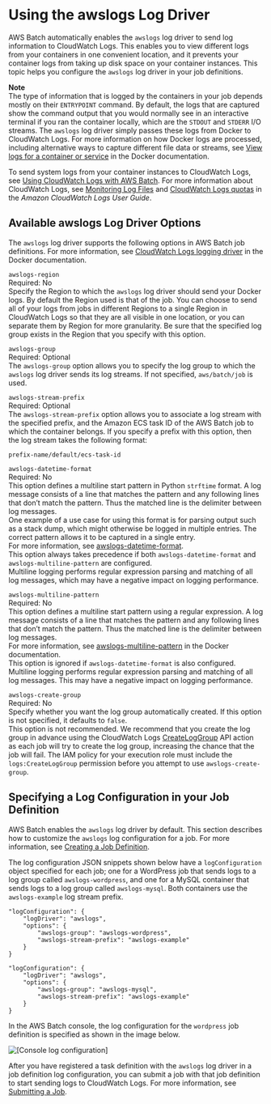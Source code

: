 # Using the awslogs Log Driver<a name="using_awslogs"></a>

AWS Batch automatically enables the `awslogs` log driver to send log information to CloudWatch Logs\. This enables you to view different logs from your containers in one convenient location, and it prevents your container logs from taking up disk space on your container instances\. This topic helps you configure the `awslogs` log driver in your job definitions\.

**Note**  
The type of information that is logged by the containers in your job depends mostly on their `ENTRYPOINT` command\. By default, the logs that are captured show the command output that you would normally see in an interactive terminal if you ran the container locally, which are the `STDOUT` and `STDERR` I/O streams\. The `awslogs` log driver simply passes these logs from Docker to CloudWatch Logs\. For more information on how Docker logs are processed, including alternative ways to capture different file data or streams, see [View logs for a container or service](https://docs.docker.com/config/containers/logging/) in the Docker documentation\.

To send system logs from your container instances to CloudWatch Logs, see [Using CloudWatch Logs with AWS Batch](using_cloudwatch_logs.md)\. For more information about CloudWatch Logs, see [Monitoring Log Files](https://docs.aws.amazon.com/AmazonCloudWatch/latest/DeveloperGuide/WhatIsCloudWatchLogs.html) and [CloudWatch Logs quotas](https://docs.aws.amazon.com/AmazonCloudWatch/latest/logs/cloudwatch_limits_cwl.html) in the *Amazon CloudWatch Logs User Guide*\.

## Available awslogs Log Driver Options<a name="create_awslogs_logdriver_options"></a>

The `awslogs` log driver supports the following options in AWS Batch job definitions\. For more information, see [CloudWatch Logs logging driver](https://docs.docker.com/config/containers/logging/awslogs/) in the Docker documentation\.

`awslogs-region`  
Required: No  
Specify the Region to which the `awslogs` log driver should send your Docker logs\. By default the Region used is that of the job\. You can choose to send all of your logs from jobs in different Regions to a single Region in CloudWatch Logs so that they are all visible in one location, or you can separate them by Region for more granularity\. Be sure that the specified log group exists in the Region that you specify with this option\.

`awslogs-group`  
Required: Optional  
The `awslogs-group` option allows you to specify the log group to which the `awslogs` log driver sends its log streams\. If not specified, `aws/batch/job` is used\.

`awslogs-stream-prefix`  
Required: Optional  
The `awslogs-stream-prefix` option allows you to associate a log stream with the specified prefix, and the Amazon ECS task ID of the AWS Batch job to which the container belongs\. If you specify a prefix with this option, then the log stream takes the following format:  

```
prefix-name/default/ecs-task-id
```

`awslogs-datetime-format`  
Required: No  
This option defines a multiline start pattern in Python `strftime` format\. A log message consists of a line that matches the pattern and any following lines that don’t match the pattern\. Thus the matched line is the delimiter between log messages\.  
One example of a use case for using this format is for parsing output such as a stack dump, which might otherwise be logged in multiple entries\. The correct pattern allows it to be captured in a single entry\.  
For more information, see [awslogs\-datetime\-format](https://docs.docker.com/config/containers/logging/awslogs/#awslogs-datetime-format)\.  
This option always takes precedence if both `awslogs-datetime-format` and `awslogs-multiline-pattern` are configured\.  
Multiline logging performs regular expression parsing and matching of all log messages, which may have a negative impact on logging performance\.

`awslogs-multiline-pattern`  
Required: No  
This option defines a multiline start pattern using a regular expression\. A log message consists of a line that matches the pattern and any following lines that don’t match the pattern\. Thus the matched line is the delimiter between log messages\.  
For more information, see [awslogs\-multiline\-pattern](https://docs.docker.com/config/containers/logging/awslogs/#awslogs-multiline-pattern) in the Docker documentation\.  
This option is ignored if `awslogs-datetime-format` is also configured\.  
Multiline logging performs regular expression parsing and matching of all log messages\. This may have a negative impact on logging performance\.

`awslogs-create-group`  
Required: No  
Specify whether you want the log group automatically created\. If this option is not specified, it defaults to `false`\.  
This option is not recommended\. We recommend that you create the log group in advance using the CloudWatch Logs [CreateLogGroup](https://docs.aws.amazon.com/AmazonCloudWatchLogs/latest/APIReference/API_CreateLogGroup.html) API action as each job will try to create the log group, increasing the chance that the job will fail\.
The IAM policy for your execution role must include the `logs:CreateLogGroup` permission before you attempt to use `awslogs-create-group`\.

## Specifying a Log Configuration in your Job Definition<a name="specify-log-config"></a>

AWS Batch enables the `awslogs` log driver by default\. This section describes how to customize the `awslogs` log configuration for a job\. For more information, see [Creating a Job Definition](create-job-definition.md)\.

The log configuration JSON snippets shown below have a `logConfiguration` object specified for each job; one for a WordPress job that sends logs to a log group called `awslogs-wordpress`, and one for a MySQL container that sends logs to a log group called `awslogs-mysql`\. Both containers use the `awslogs-example` log stream prefix\.

```
"logConfiguration": {
    "logDriver": "awslogs",
    "options": {
        "awslogs-group": "awslogs-wordpress",
        "awslogs-stream-prefix": "awslogs-example"
    }
}
```

```
"logConfiguration": {
    "logDriver": "awslogs",
    "options": {
        "awslogs-group": "awslogs-mysql",
        "awslogs-stream-prefix": "awslogs-example"
    }
}
```

In the AWS Batch console, the log configuration for the `wordpress` job definition is specified as shown in the image below\. 

![\[Console log configuration\]](http://docs.aws.amazon.com/batch/latest/userguide/images/awslogs-console-config.png)

After you have registered a task definition with the `awslogs` log driver in a job definition log configuration, you can submit a job with that job definition to start sending logs to CloudWatch Logs\. For more information, see [Submitting a Job](submit_job.md)\.